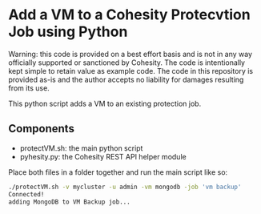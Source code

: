 # Add a VM to a Cohesity Protecvtion Job using Python

Warning: this code is provided on a best effort basis and is not in any way officially supported or sanctioned by Cohesity. The code is intentionally kept simple to retain value as example code. The code in this repository is provided as-is and the author accepts no liability for damages resulting from its use.

This python script adds a VM to an existing protection job.

## Components

* protectVM.sh: the main python script
* pyhesity.py: the Cohesity REST API helper module

Place both files in a folder together and run the main script like so:

```bash
./protectVM.sh -v mycluster -u admin -vm mongodb -job 'vm backup'
Connected!
adding MongoDB to VM Backup job...
```
